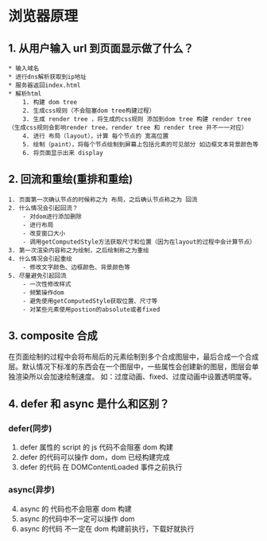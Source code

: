 # 浏览器原理

## 1. 从用户输入 url 到页面显示做了什么？

    * 输入域名
    * 进行dns解析获取到ip地址
    * 服务器返回index.html
    * 解析html
        1. 构建 dom tree
        2. 生成css规则（不会阻塞dom tree构建过程）
        3. 生成 render tree ，将生成的css规则 添加到dom tree 构建 render tree（生成css规则会影响render tree，render tree 和 render tree 并不一一对应）
        4. 进行 布局（layout），计算 每个节点的 宽高位置
        5. 绘制（paint），将每个节点绘制到屏幕上包括元素的可见部分 如边框文本背景颜色等
        6. 将页面显示出来 display

## 2. 回流和重绘(重排和重绘)

    1. 页面第一次确认节点的时候称之为 布局，之后确认节点称之为 回流
    2. 什么情况会引起回流？
        - 对dom进行添加删除
        - 进行布局
        - 改变窗口大小
        - 调用getComputedStyle方法获取尺寸和位置（因为在layout的过程中会计算节点）
    3. 第一次渲染内容称之为绘制，之后绘制称之为重绘
    4. 什么情况会引起重绘
        - 修改文字颜色、边框颜色、背景颜色等
    5. 尽量避免引起回流
        - 一次性修改样式
        - 频繁操作dom
        - 避免使用getComputedStyle获取位置、尺寸等
        - 对某些元素使用postion的absolute或者fixed

## 3. composite 合成

在页面绘制的过程中会将布局后的元素绘制到多个合成图层中，最后合成一个合成层。默认情况下标准的东西会在一个图层中，一些属性会创建新的图层，图层会单独渲染所以会加速绘制速度。 如：过度动画、fixed、过度动画中设置透明度等。

## 4. defer 和 async 是什么和区别？

### defer(同步)

1. defer 属性的 script 的 js 代码不会阻塞 dom 构建
2. defer 的代码可以操作 dom，dom 已经构建完成
3. defer 的代码 在 DOMContentLoaded 事件之前执行

### async(异步)

4. async 的 代码也不会阻塞 dom 构建
5. async 的代码中不一定可以操作 dom
6. async 的代码 不一定在 dom 构建前执行，下载好就执行
